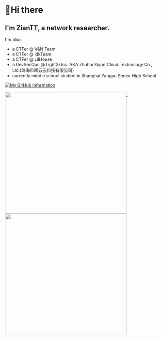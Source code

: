 # 👋Hi there
## I'm  ZianTT, a network researcher.

I'm also:
- a CTFer @ V&N Team
- a CTFer @ idkTeam
- a CTFer @ LilHouse
- a DevSecOps @ LightXi Inc. AKA Zhuhai Xiyun Cloud Technology Co., Ltd.(珠海市晞云云科技有限公司)
- currently middle school student in Shanghai Yangpu Senior High School

[![My GitHub Information](https://github-readme-stats.vercel.app/api?username=ZianTT&count_private=true&locale=cn&show_icons=true)]()

<p>
  <a href="#">
    <img width="400" align="top" src="https://gist.githubusercontent.com/ZianTT/56369861fe6300838cf3f8f308b40c54/raw/github-metrics.svg" />
  </a>
  &emsp;
  <a href="#">
    <img width="400" align="top" src="https://gist.githubusercontent.com/ZianTT/af3eb4b2a2319ecf2821d475966bb50b/raw/github-metrics.svg" />
  </a>
</p>

